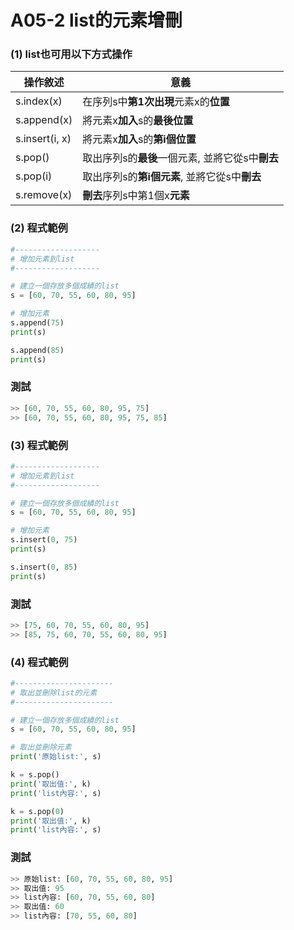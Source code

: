 # A05-2 list的元素增刪


### (1) list也可用以下方式操作

| 操作敘述 | 意義 |
|---------|------|
| s.index(x) | 在序列s中**第1次出現**元素x的**位置** |
| s.append(x) | 將元素x**加入**s的**最後位置** |
| s.insert(i, x) | 將元素x**加入**s的**第i個位置** |
| s.pop() | 取出序列s的**最後**一個元素, 並將它從s中**刪去** |
| s.pop(i) | 取出序列s的**第i個元素**, 並將它從s中**刪去** |
| s.remove(x) | **刪去**序列s中第1個x**元素** |


### (2) 程式範例
``` python
#-------------------
# 增加元素到list
#-------------------

# 建立一個存放多個成績的list
s = [60, 70, 55, 60, 80, 95]

# 增加元素
s.append(75)
print(s)

s.append(85)
print(s)
```

### 測試
``` python
>> [60, 70, 55, 60, 80, 95, 75]
>> [60, 70, 55, 60, 80, 95, 75, 85]
```

### (3) 程式範例
``` python
#-------------------
# 增加元素到list
#-------------------

# 建立一個存放多個成績的list
s = [60, 70, 55, 60, 80, 95]

# 增加元素
s.insert(0, 75)
print(s)

s.insert(0, 85)
print(s)
```

### 測試
``` python
>> [75, 60, 70, 55, 60, 80, 95]
>> [85, 75, 60, 70, 55, 60, 80, 95]
```


### (4) 程式範例
``` python
#----------------------
# 取出並刪除list的元素
#----------------------

# 建立一個存放多個成績的list
s = [60, 70, 55, 60, 80, 95]

# 取出並刪除元素
print('原始list:', s)

k = s.pop()
print('取出值:', k)
print('list內容:', s)

k = s.pop(0)
print('取出值:', k)
print('list內容:', s)
```

### 測試
``` python
>> 原始list: [60, 70, 55, 60, 80, 95]
>> 取出值: 95
>> list內容: [60, 70, 55, 60, 80]
>> 取出值: 60
>> list內容: [70, 55, 60, 80]
```
